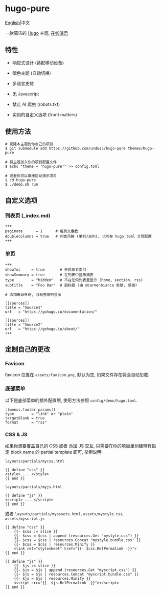 # hugo-pure

[English](https://github.com/undus5/hugo-pure/)|中文

一款简洁的 [Hugo](https://gohugo.io) 主题, [在线演示](https://hugo-pure.undus.net)

## 特性

- 响应式设计 (适配移动设备)

- 暗色主题 (自动切换)

- 多语言支持

- 无 Javascript

- 禁止 AI 爬虫 (robots.txt)

- 实用的自定义选项 (front matters)

## 使用方法

```
# 克隆本主题到你自己的项目
$ git submodule add https://github.com/undus5/hugo-pure themes/hugo-pure

# 将主题加入你的项目配置文件
$ echo "theme = 'hugo-pure'" >> config.toml

# 或者你可以直接启动演示项目
$ cd hugo-pure
$ ./demo.sh run
```

## 自定义选项

### 列表页 (_index.md)

```
+++
paginate      = 1      # 每页文章数
doubleColumns = true   # 列表风格 (单列/双列), 也可在 hugo.toml 全局配置
+++
```

### 单页

```
+++
showToc     = true       # 开启章节索引
showSummary = true       # 在列表中显示摘要
type        = "hidden"   # 不在任何列表里显示 (home, section, rss)
subtitle    = "Foo Bar"  # 副标题 (由 @carmenbianca 贡献, 感谢)

# 添加来源外链, 与标签同列显示

[[sources]]
title = "Source1"
url   = "https://gohugo.io/documentation/"

[[sources]]
title = "Source2"
url   = "https://gohugo.io/about/"
+++
```

## 定制自己的更改

### Favicon

favicon 位置在 `assets/favicon.png`, 默认为空, 如果文件存在将会自动加载.

### 底部菜单

以下是底部菜单的额外配置项, 使用方法参照 `config/demo/hugo.toml`.

```
[[menus.footer.params]]
type        = "link" or "plain"
targetBlank = true
format      = "rss"
```

### CSS & JS

如果你想要覆盖自己的 CSS 或者 添加 JS 交互, 只需要在你的项目里创建带有指定
block name 的 partial template 即可, 举例说明:

`layouts/partials/mycss.html`

```
{{ define "css" }}
<style> ... </style>
{{ end }}
```

`layouts/partials/myjs.html`

```
{{ define "js" }}
<script> ... </script>
{{ end }}
```

或者 `layouts/partials/myassets.html`, `assets/mystyle.css`, `assets/myscript.js`

```
{{ define "css" }}
    {{- $css := slice }}
    {{- $css = $css | append (resources.Get "mystyle.css") }}
    {{- $css = $css | resources.Concat "mystyle.bundle.css" }}
    {{- $css = $css | resources.Minify }}
    <link rel="stylesheet" href="{{- $css.RelPermalink -}}">
{{ end }}

{{ define "js" }}
    {{- $js := slice }}
    {{- $js = $js | append (resources.Get "myscript.css") }}
    {{- $js = $js | resources.Concat "myscript.bundle.css" }}
    {{- $js = $js | resources.Minify }}
    <script src="{{- $js.RelPermalink -}}"></script>
{{ end }}
```
